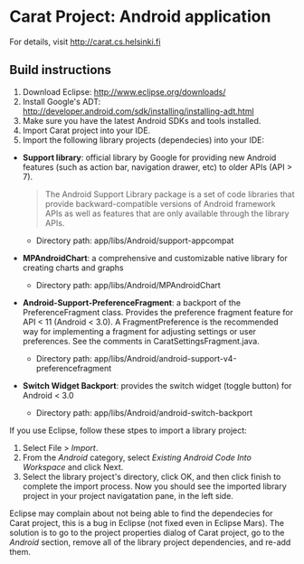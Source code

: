 # Carat Project: Android application

For details, visit http://carat.cs.helsinki.fi

## Build instructions

1. Download Eclipse: http://www.eclipse.org/downloads/
2. Install Google's ADT: http://developer.android.com/sdk/installing/installing-adt.html
3. Make sure you have the latest Android SDKs and tools installed.
4. Import Carat project into your IDE.
5. Import the following library projects (dependecies) into your IDE: 

* **Support library**: official library by Google for providing new Android features (such as action bar, navigation drawer, etc) to older APIs (API > 7).

    > The Android Support Library package is a set of code libraries that provide backward-compatible versions of Android framework APIs as well as features that are only available through the library APIs.
 
   * Directory path: app/libs/Android/support-appcompat

* **MPAndroidChart**: a comprehensive and customizable native library for creating charts and graphs
  * Directory path: app/libs/Android/MPAndroidChart

 
* **Android-Support-PreferenceFragment**: a backport of the PreferenceFragment class. Provides the preference fragment feature for API < 11 (Android < 3.0). A FragmentPreference is the recommended way for implementing a fragment for adjusting settings or user preferences. See the comments in CaratSettingsFragment.java.
  * Directory path: app/libs/Android/android-support-v4-preferencefragment

 
* **Switch Widget Backport**: provides the switch widget (toggle button) for Android < 3.0
  * Directory path: app/libs/Android/android-switch-backport


If you use Eclipse, follow these stpes to import a library project:

1. Select File > *Import*.
2. From the *Android* category, select *Existing Android Code Into Workspace* and click Next.
3. Select the library project's directory, click OK, and then click finish to complete the import process. Now you should see the imported library project in your project navigatation pane, in the left side.

Eclipse may complain about not being able to find the dependecies for Carat project, this is a bug in Eclipse (not fixed even in Eclipse Mars). The solution is to go to the project properties dialog of Carat project, go to the *Android* section, remove all of the library project dependencies, and re-add them.
